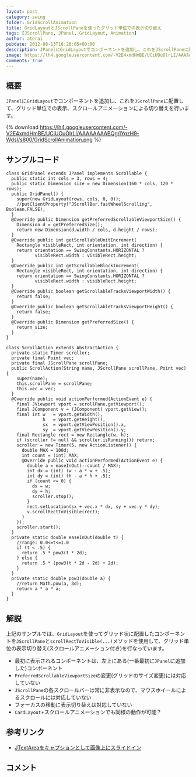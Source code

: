 ```yaml
---
layout: post
category: swing
folder: GridScrollAnimation
title: GridLayoutとJScrollPaneを使ったグリッド単位での表示切り替え
tags: [JScrollPane, JPanel, GridLayout, Animation]
author: aterai
pubdate: 2012-08-13T16:28:05+09:00
description: JPanelにGridLayoutでコンポーネントを追加し、これをJScrollPaneに配置して、グリッド単位での表示、スクロールアニメーションによる切り替えを行います。
image: https://lh4.googleusercontent.com/-V2E4xmdHmBE/UCiUOuOlrLI/AAAAAAAABQg/IYqzH9-WdsI/s800/GridScrollAnimation.png
comments: true
---
```

## 概要
`JPanel`に`GridLayout`でコンポーネントを追加し、これを`JScrollPane`に配置して、グリッド単位での表示、スクロールアニメーションによる切り替えを行います。

{% download https://lh4.googleusercontent.com/-V2E4xmdHmBE/UCiUOuOlrLI/AAAAAAAABQg/IYqzH9-WdsI/s800/GridScrollAnimation.png %}

## サンプルコード
<pre class="prettyprint"><code>class GridPanel extends JPanel implements Scrollable {
  public static int cols = 3, rows = 4;
  public static Dimension size = new Dimension(160 * cols, 120 * rows);
  public GridPanel() {
    super(new GridLayout(rows, cols, 0, 0));
    //putClientProperty("JScrollBar.fastWheelScrolling", Boolean.FALSE);
  }
  @Override public Dimension getPreferredScrollableViewportSize() {
    Dimension d = getPreferredSize();
    return new Dimension(d.width / cols, d.height / rows);
  }
  @Override public int getScrollableUnitIncrement(
    Rectangle visibleRect, int orientation, int direction) {
    return orientation == SwingConstants.HORIZONTAL ?
           visibleRect.width : visibleRect.height;
  }
  @Override public int getScrollableBlockIncrement(
    Rectangle visibleRect, int orientation, int direction) {
    return orientation == SwingConstants.HORIZONTAL ?
           visibleRect.width : visibleRect.height;
  }
  @Override public boolean getScrollableTracksViewportWidth() {
    return false;
  }
  @Override public boolean getScrollableTracksViewportHeight() {
    return false;
  }
  @Override public Dimension getPreferredSize() {
    return size;
  }
}

class ScrollAction extends AbstractAction {
  private static Timer scroller;
  private final Point vec;
  private final JScrollPane scrollPane;
  public ScrollAction(String name, JScrollPane scrollPane, Point vec) {
    super(name);
    this.scrollPane = scrollPane;
    this.vec = vec;
  }
  @Override public void actionPerformed(ActionEvent e) {
    final JViewport vport = scrollPane.getViewport();
    final JComponent v = (JComponent) vport.getView();
    final int w   = vport.getWidth(),
              h   = vport.getHeight(),
              sx  = vport.getViewPosition().x,
              sy  = vport.getViewPosition().y;
    final Rectangle rect = new Rectangle(w, h);
    if (scroller != null &amp;&amp; scroller.isRunning()) return;
    scroller = new Timer(5, new ActionListener() {
      double MAX = 100d;
      int count = (int) MAX;
      @Override public void actionPerformed(ActionEvent e) {
        double a = easeInOut(--count / MAX);
        int dx = (int) (w - a * w + .5);
        int dy = (int) (h - a * h + .5);
        if (count &lt;= 0) {
          dx = w;
          dy = h;
          scroller.stop();
        }
        rect.setLocation(sx + vec.x * dx, sy + vec.y * dy);
        v.scrollRectToVisible(rect);
      }
    });
    scroller.start();
  }
  private static double easeInOut(double t) {
    //range: 0.0&lt;=t&lt;=1.0
    if (t &lt; .5) {
      return .5 * pow3(t * 2d);
    } else {
      return .5 * (pow3(t * 2d - 2d) + 2d);
    }
  }
  private static double pow3(double a) {
    //return Math.pow(a, 3d);
    return a * a * a;
  }
}
</code></pre>

## 解説
上記のサンプルでは、`GridLayout`を使ってグリッド状に配置したコンポーネントを`JScrollPane`と`scrollRectToVisible(...)`メソッドを使用して、グリッド単位の表示切り替え(スクロールアニメーション付き)を行なっています。

- 最初に表示されるコンポーネントは、左上にある(一番最初に`JPanel`に追加した)コンポーネント
- `PreferredScrollableViewportSize`の変更(グリッドのサイズ変更)には対応していない
- `JScrollPane`の各スクロールバーは常に非表示なので、マウスホイールによるスクロールには対応していない
- フォーカスの移動に表示切り替えは対応していない
- `CardLayout`+スクロールアニメーションでも同様の動作が可能？

<!-- dummy comment line for breaking list -->

## 参考リンク
- [JTextAreaをキャプションとして画像上にスライドイン](http://ateraimemo.com/Swing/EaseInOut.html)

<!-- dummy comment line for breaking list -->

## コメント
